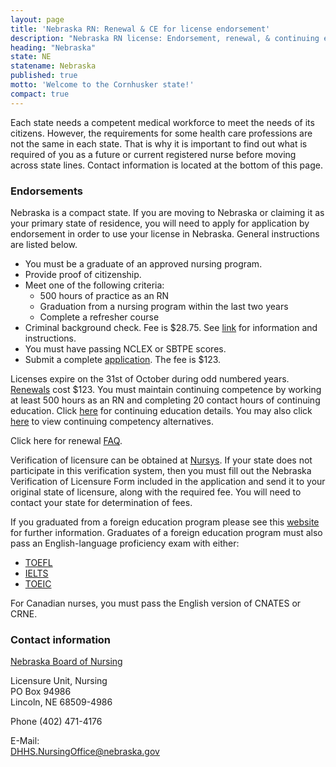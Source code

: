 ```yaml
---
layout: page
title: 'Nebraska RN: Renewal & CE for license endorsement'
description: "Nebraska RN license: Endorsement, renewal, & continuing ed. Keep license updated & maintain professional status."
heading: "Nebraska"
state: NE
statename: Nebraska
published: true
motto: 'Welcome to the Cornhusker state!'
compact: true
---
```


Each state needs a competent medical workforce to meet the needs of its citizens. However, the requirements for some health care professions are not the same in each state. That is why it is important to find out what is required of you as a future or current registered nurse before moving across state lines. Contact information is located at the bottom of this page.

### Endorsements

Nebraska is a compact state. If you are moving to Nebraska or claiming it as your primary state of residence, you will need to apply for application by endorsement in order to use your license in Nebraska. General instructions are listed below.

-   You must be a graduate of an approved nursing program.
-   Provide proof of citizenship.
-   Meet one of the following criteria:
    -   500 hours of practice as an RN
    -   Graduation from a nursing program within the last two years
    -   Complete a refresher course
-   Criminal background check. Fee is $28.75. See [link](https://dhhs.ne.gov/licensure/Documents/ExaminationRNLPN.pdf) for information and instructions.
-   You must have passing NCLEX or SBTPE scores.
-   Submit a complete [application](https://dhhs.ne.gov/licensure/Documents/EndorsementRNLPN.pdf). The fee is $123.

Licenses expire on the 31st of October during odd numbered years. [Renewals](https://dhhs.ne.gov/licensure/Pages/Nurse-Licensing-Renewal-and-Continuing-Education.aspx) cost $123. You must maintain continuing competence by working at least 500 hours as an RN and completing 20 contact hours of continuing education. Click [here](https://dhhs.ne.gov/licensure/Pages/Nurse-Licensing-Renewal-and-Continuing-Education.aspx) for continuing education details. You may also click [here](https://dhhs.ne.gov/licensure/Pages/Nurse-Licensing-Renewal-and-Continuing-Education.aspx) to view continuing competency alternatives.

Click here for renewal [FAQ](https://dhhs.ne.gov/licensure/Pages/Nurse-Licensing-FAQs.aspx).

Verification of licensure can be obtained at [Nursys](https://www.nursys.com/). If your state does not participate in this verification system, then you must fill out the Nebraska Verification of Licensure Form included in the application and send it to your original state of licensure, along with the required fee. You will need to contact your state for determination of fees.

If you graduated from a foreign education program please see this [website](https://dhhs.ne.gov/licensure/Pages/Nurse-Licensing-Foreign-Educated-Nurse-Information.aspx) for further information. Graduates of a foreign education program must also pass an English-language proficiency exam with either:

-   [TOEFL](https://www.ets.org/toefl.html)
-   [IELTS](https://ielts.org/)
-   [TOEIC](https://www.ets.org/toeic.html/)

For Canadian nurses, you must pass the English version of CNATES or CRNE.

### Contact information

[Nebraska Board of Nursing](https://dhhs.ne.gov/licensure/Pages/Nurse-Licensing.aspx)

Licensure Unit, Nursing  
PO Box 94986  
Lincoln, NE 68509-4986  

Phone (402) 471-4176  

E-Mail:  
[DHHS.NursingOffice@nebraska.gov](mailto:DHHS.NursingOffice@nebraska.gov?subject=RN%20license%20renewals%20and%20endorsements&body=Hi%2C%0A%0AI%20was%20on%20the%20website%20RNMobility.com%20and%20read%20that%20I%20can%20send%20my%20questions%20for%20the%20Nebraska%20Nursing%20Licensure%20Unit%20here.)